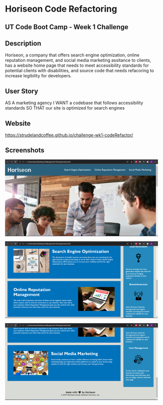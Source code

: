 # Horiseon Code Refactoring

## UT Code Boot Camp - Week 1 Challenge

## Description

Horiseon, a company that offers search engine optimization, online reputation management,
and social media marketing assitance to clients, has a website home page that needs to meet 
accessibility standards for potential clients with disabilities, and source code that needs
refacoring to increase legibility for developers.

## User Story

AS A marketing agency
I WANT a codebase that follows accessibility standards
SO THAT our site is optimized for search engines

## Website

https://strudelandcoffee.github.io/challenge-wk1-codeRefactor/

## Screenshots

![alt text](https://github.com/strudelAndCoffee/challenge-wk1-codeRefactor/blob/f787f61acb83c99227511e6ee124997dec2b6cc3/assets/images/screenshot1.png)

![alt text](https://github.com/strudelAndCoffee/challenge-wk1-codeRefactor/blob/e7728178228960635f49c0bb85f1ad57504cb95e/assets/images/screenshot2.png)

![alt text](https://github.com/strudelAndCoffee/challenge-wk1-codeRefactor/blob/e7728178228960635f49c0bb85f1ad57504cb95e/assets/images/screenshot3.png)